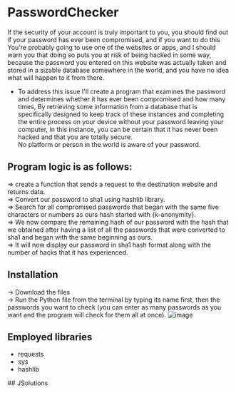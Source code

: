 # PasswordChecker
If the security of your account is truly important to you, you should find out if your password has ever been compromised, and if you want to do this You're probably going to use one of the websites or apps, and I should warn you that doing so puts you at risk of being hacked in some way, because the password you entered on this website was actually taken and stored in a sizable database somewhere in the world, and you have no idea what will happen to it from there.

+ To address this issue I'll create a program that examines the password and determines whether it has ever been compromised and how many times, By retrieving some information from a database that is specifically designed to keep track of these instances and completing the entire process on your device without your password leaving your computer, In this instance, you can be certain that it has never been hacked and that you are totally secure. <br> No platform or person in the world is aware of your password.

## Program logic is as follows:
=> create a function that sends a request to the destination website and returns data. <br>
=> Convert our password to sha1 using hashlib library. <br>
=> Search for all compromised passwords that began with the same five characters or numbers as ours hash started with {k-anonymity}. <br>
=> We now compare the remaining hash of our password with the hash that we obtained after having a list of all the passwords that were converted to sha1 and began with the same beginning as ours. <br>
=> It will now display our password in sha1 hash format along with the number of hacks that it has experienced. <br>

## Installation
-> Download the files <br>
-> Run the Python file from the terminal by typing its name first, then the passwords you want to check (you can enter as many passwords as you want and the program will check for them all at once).
![image](https://user-images.githubusercontent.com/76536316/208256922-5369cf34-8a72-42a5-9636-630e6ecbe4ed.png)

## Employed libraries
<ul> 
  <li>requests</li>
  <li>sys</li>
  <li>hashlib</li>
</ul>
## JSolutions
